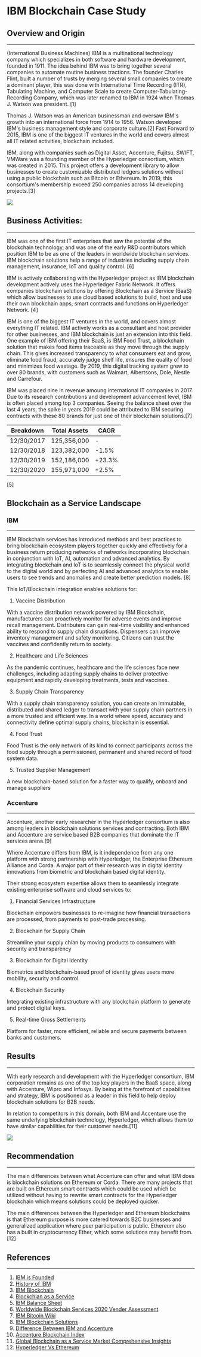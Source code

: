 # IBM Blockchain Case Study

## Overview and Origin
---
<!-- Name of company

* When was the company incorporated?

* Who are the founders of the company?

* How did the idea for the company (or project) come about?

* How is the company funded? How much funding have they received?
---> 
<!-- 
## Company Information and Business Activities:
--- -->
(International Business Machines) IBM is a multinational technology company which specializes in both software and hardware development, founded in 1911. The idea behind IBM was to bring together several companies to automate routine business tractions. The founder Charles Flint, built a number of trusts by merging several small companies to create a dominant player, this was done with International Time Recording (ITR), Tabulating Machine, and Computer Scale to create Computer-Tabulating-Recording Company, which was later renamed to IBM in 1924 when Thomas J. Watson was president. [1]

Thomas J. Watson was an American businessman and oversaw IBM's growth into an international force from 1914 to 1956. Watson developed IBM's business management style and corporate culture.[2] Fast Forward to 2015, IBM is one of the biggest IT ventures in the world and covers almost all IT related activities,  blockchain included. 

IBM, along with companies such as Digital Asset, Accenture, Fujitsu, SWIFT, VMWare was a founding member of the Hyperledger consortium, which was created in 2015. This project offers a development library to allow businesses to create customizable distributed ledgers solutions without using a public blockchain such as Bitcoin or Ethereum. In 2019, this consortium's membership exceed 250 companies across 14 developing projects.[3]


![](https://external-content.duckduckgo.com/iu/?u=https%3A%2F%2Ftse3.mm.bing.net%2Fth%3Fid%3DOIP.L55qiOtOF-JSXZ0Q3KjocQHaDM%26pid%3DApi&f=1)

## Business Activities:
---

IBM was one of the first IT enterprises that saw the potential of the blockchain technology, and was one of the early R&D contributors which position IBM to be as one of the leaders in worldwide blockchain services. IBM blockchain solutions help a range of industries including supply chain management, insurance, IoT and quality control. [6]

IBM is actively collaborating with the Hyperledger project as IBM blockchain development actively uses the Hyperledger Fabric Network. It offers companies blockchain solutions by offering Blockchain as a Service (BaaS) which allow businesses to use cloud based solutions to build, host and use their own blockchain apps, smart contracts and functions on Hyperledger Network. [4]

IBM is one of the biggest IT ventures in the world, and covers almost everything IT related. IBM actively works as a consultant and host provider for other businesses, and IBM blockchain is just an extension into this field. 
One example of IBM offering their BaaS, is IBM Food Trust, a blockchain solution that makes food items traceable as they move through the supply chain. This gives increased transparency to what consumers eat and grow, eliminate food fraud, accurately judge shelf life, ensures the quality of food and minimizes food wastage. By 2019, this digital tracking system grew to over 80 brands, with customers such as Walmart, Albertsons, Dole, Nestle and Carrefour. 

IBM was placed nine in revenue amoung international IT companies in 2017. Due to its research contributions and development advancement level, IBM is often placed among top 3 companies. Seeing the balance sheet over the last 4 years, the spike in years 2019 could be attributed to IBM securing contracts with these 80 brands for just one of their blockchain solutions.[7]

|Breakdown |Total Assets | CAGR|
--- | --- | ---
|12/30/2017|125,356,000|-|
|12/30/2018|123,382,000|-1.5%|
|12/30/2019|152,186,000|+23.3%|
|12/30/2020|155,971,000|+2.5%|
[5]


<!-- Provide a detailed description of the company's domain, audience, solution and business metrics. (10 points) -->
<!-- IBM blockchain is funded by other companies by offering using Blockchain as a service (BaaS) which allow businesses to use cloud based solutions to build, host and use their own blockchain apps, smart contracts and functions IBM's Blockchain.
Created in 2016, IBM Food Trust is a blockchain solution that makes food items traceable as they move through the supply chain. this system helps eliminate food fraud, accurately judge shelf life, ensures the quality of food and minimizes food wastage. By 2019, this digital tracking system grew to over 80 brands, with major companies such as Walmart, Albertsons, Dole, Nestle and Carrefour. This is just one use case of blockchain 

### Domain
#### Audience
### Solution
### Business Metrics -->

## Blockchain as a Service Landscape


### IBM
---
IBM Blockchain services has introduced methods and best practices to bring blockchain ecosystem players together quickly and effectively for a business return producing networks of networks incorporating blockchain in conjunction with IoT, AI, automation and advanced analytics. By integrating blockchain and IoT is to seamlessly connect the physical world to the digital world and by perfecting AI and advanced analytics to enable users to see trends and anomalies and create better prediction models. [8]

This IoT/Blockchain integration enables solutions for:
1. Vaccine Distribution

With a vaccine distribution network powered by IBM Blockchain, manufacturers can proactively monitor for adverse events and improve recall management. Distributers can gain real-time visibility and enhanced ability to respond to supply chain disruptions. Dispensers can improve inventory management and safety monitoring. Citizens can trust the vaccines and confidently return to society.

2. Healthcare and Life Sciences

As the pandemic continues, healthcare and the life sciences face new challenges, including adapting supply chains to deliver protective equipment and rapidly developing treatments, tests and vaccines.

3. Supply Chain Transparency

With a supply chain transparency solution, you can create an immutable, distributed and shared ledger to transact with your supply chain partners in a more trusted and efficient way. In a world where speed, accuracy and connectivity define optimal supply chains, blockchain is essential.

4. Food Trust

Food Trust is the only network of its kind to connect participants across the food supply through a permissioned, permanent and shared record of food system data.

5. Trusted Supplier Management

A new blockchain-based solution for a faster way to qualify, onboard and manage suppliers



### Accenture
---
Accenture, another early researcher in the Hyperledger consortium is also among leaders in blockchain solutions services and contracting. Both IBM and Accenture are service based B2B companies that dominate the IT services arena.[9] 

Where Accenture differs from IBM, is it independence from any one platform with strong partnership with Hyperledger, the Enterprise Ethereum Alliance and Corda. A major part of their research was in digital identity innovations from biometric and blockchain based digital identity. 

Their strong ecosystem expertise allows them to seamlessly integrate existing enterprise software and cloud services to:

1. Financial Services Infrastructure

Blockchain empowers businesses to re-imagine how financial transactions are processed, from payments to post-trade processing.

2. Blockchain for Supply Chain

Streamline your supply chian by moving products to consumers with security and transparency

3. Blockchain for Digital Identity

Biometrics and blockchain-based proof of identity gives users more mobility, security and control.

4. Blockchain Security

Integrating existing infrastructure with any blockchain platform to generate and protect digital keys.

5. Real-time Gross Settlements

Platform for faster, more efficient, reliable and secure payments between banks and customers.


## Results
---
With early research and development with the Hyperledger consortium, IBM corporation remains as one of the top key players in the BaaS space, along with Accenture, Wipro and Infosys. By being at the forefront of capabilities and strategy, IBM is positioned as a leader in this field to help deploy blockchain solutions for B2B needs.

In relation to competitors in this domain, both IBM and Accenture use the same underlying blockchain technology, Hyperledger, which allows them to have similar capabilities for their customer needs.[11]


![](https://external-content.duckduckgo.com/iu/?u=https%3A%2F%2Fwww.infosys.com%2Fcontent%2Fdam%2Finfosys-web%2Fen%2Fglobal-resource%2F18%2Fleader-blockchain-services2020-vendor-assessment.jpg&f=1&nofb=1)

## Recommendation
---
The main differences between what Accenture can offer and what IBM does is blockchain solutions on Ethereum or Corda. There are many projects that are built on Ethereum smart contracts which could be used which be utilized without having to rewrite smart contracts for the Hyperledger blockchain which means solutions could be deployed quicker. 

The main differences between the Hyperledger and Ethereum blockchains is that Ethereum purpose is more catered towards B2C businesses and generalized application where peer participation is public. Ethereum also has a built in cryptocurrency Ether, which some solutions may benefit from. [12]

<!-- ## Results -->
<!--- *
* What has been the business impact of this company so far?

* What are some of the core metrics that companies in this domain use to measure success? How is your company performing, based on these metrics?

* How is your company performing relative to competitors in the same domain?
--->

<!-- ## Recommendations -->
<!--- *
* If you were to advise the company, what products or services would you suggest they offer? (This could be something that a competitor offers, or use your imagination!)

* Why do you think that offering this product or service would benefit the company?

* What technologies would this additional product or service utilize?

* Why are these technologies appropriate for your solution?
--->

## References
---
1. [IBM is Founded](https://www.ibm.com/ibm/history/ibm100/us/en/icons/founded/)
2. [History of IBM](https://en.wikipedia.org/wiki/History_of_IBM)
3. [IBM Blockchain](https://www.coindesk.com/company/ibm-blockchain)
4. [Blockchian as a Service](https://en.wikipedia.org/wiki/Blockchain_as_a_service)
5. [IBM Balance Sheet](https://finance.yahoo.com/quote/IBM/balance-sheet?p=IBM)
6. [Worldwide Blockchain Services 2020 Vender Assessment](https://www.ibm.com/downloads/cas/NEWKJJN7)
7. [IBM Bitcoin Wiki](https://en.bitcoinwiki.org/wiki/IBM)
8. [IBM Blockchain Solutions](https://www.ibm.com/blockchain/solutions)
9. [Difference Between IBM and Accenture](http://www.differencebetween.net/technology/internet/difference-between-ibm-and-accenture/)
10. [Accenture Blockchain Index](https://www.accenture.com/au-en/services/blockchain-index)
11. [Global Blockchain as a Service Market Comprehensive Insights](https://manometcurrent.com/global-blockchain-as-a-service-baas-market-comprehensive-insights-ibm-corporation-sap-deloitte-accenture-cognizant-infosys-pwc-ntt-data-capgemini-wipro/)
12. [Hyperledger Vs Ethereum](https://www.edureka.co/blog/hyperledger-vs-ethereum/)

